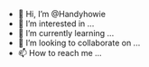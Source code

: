 - 👋 Hi, I’m @Handyhowie
- 👀 I’m interested in ...
- 🌱 I’m currently learning ...
- 💞️ I’m looking to collaborate on ...
- 📫 How to reach me ...

<!---
Handyhowie/Handyhowie is a ✨ special ✨ repository because its `README.md` (this file) appears on your GitHub profile.
You can click the Preview link to take a look at your changes.
--->
